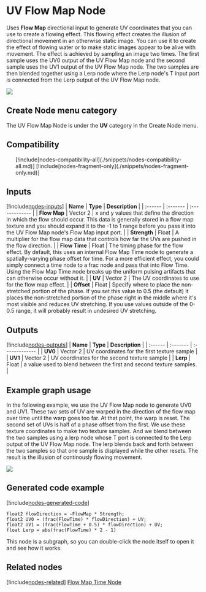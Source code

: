 # UV Flow Map Node

Uses **Flow Map** directional input to generate UV coordinates that you can use to create a flowing effect. This flowing effect creates the illusion of directional movement in an otherwise static image. You can use it to create the effect of flowing water or to make static images appear to be alive with movement. The effect is achieved by sampling an image two times. The first sample uses the UV0 output of the UV Flow Map node and the second sample uses the UV1 output of the UV Flow Map node. The two samples are then blended together using a Lerp node where the Lerp node's T input port is connected from the Lerp output of the UV Flow Map node.

![](images/)

## Create Node menu category

The UV Flow Map Node is under the **UV** category in the Create Node menu.

## Compatibility 

<ul>
    [!include[nodes-compatibility-all](./snippets/nodes-compatibility-all.md)]    <!-- ALL PIPELINES INCLUDE  -->
    [!include[nodes-fragment-only](./snippets/nodes-fragment-only.md)]       <!-- FRAGMENT ONLY INCLUDE  -->
</ul> 


## Inputs 

[!include[nodes-inputs](./snippets/nodes-inputs.md)] <!-- MULTIPLE INPUT PORTS INCLUDE -->
| **Name** | **Type** | **Description** |
| :------  | :------- | :-------------  |
|  **Flow Map**  | Vector 2 | x and y values that define the direction in which the flow should occur.  This data is generally stored in a flow map texture and you should expand it to the -1 to 1 range before you pass it into the UV Flow Map node's Flow Map input port. |
|  **Strength**  | Float | A multiplier for the flow map data that controls how far the UVs are pushed in the flow direction. |
|  **Flow Time**  | Float | The timing phase for the flow effect.  By default, this uses an internal Flow Map Time node to generate a spatially-varying phase offset for time.  For a more efficient effect, you could simply connect a time node to a frac node and pass that into Flow Time. Using the Flow Map Time node breaks up the uniform pulsing artifacts that can otherwise occur without it. |
|  **UV**  | Vector 2 | The UV coordinates to use for the flow map effect. |
|  **Offset**  | Float | Specify where to place the non-stretched portion of the phase. If you set this value to 0.5 (the default) it places the non-stretched portion of the phase right in the middle where it's most visible and reduces UV stretching. If you use values outside of the 0-0.5 range, it will probably result in undesired UV stretching.


## Outputs

[!include[nodes-outputs](./snippets/nodes-outputs.md)] <!-- MULTIPLE OUTPUT PORTS INCLUDE -->
| **Name** | **Type** | **Description** |
| :------  | :------- | :-------------  |
|  **UV0**   | Vector 2 | UV coordinates for the first texture sample |
|  **UV1**   | Vector 2 | UV coordinates for the second texture sample |
|  **Lerp**   | Float | a value used to blend between the first and second texture samples. |


## Example graph usage 

In the following example, we use the UV Flow Map node to generate UV0 and UV1. These two sets of UV are warped in the direction of the flow map over time until the warp goes too far.  At that point, the warp is reset. The second set of UVs is half of a phase offset from the first.  We use these texture coordinates to make two texture samples.  And we blend between the two samples using a lerp node whose T port is connected to the Lerp output of the UV Flow Map node. The lerp blends back and forth between the two samples so that one sample is displayed while the other resets. The result is the illusion of continously flowing movement.

![](images/)

## Generated code example

[!include[nodes-generated-code](./snippets/nodes-generated-code.md)]

```
float2 flowDirection = -FlowMap * Strength;
float2 UV0 = (frac(FlowTime) * flowDirection) + UV;
float2 UV1 = (frac(FlowTime + 0.5) * flowDirection) + UV;
float Lerp = abs(frac(FlowTime) * 2 - 1)
```
This node is a subgraph, so you can double-click the node itself to open it and see how it works.

## Related nodes 
[!include[nodes-related](./snippets/nodes-related.md)]
[Flow Map Time Node](Flow-Map-Time-Node.md)

